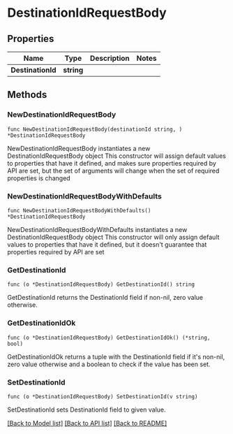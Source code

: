 # DestinationIdRequestBody

## Properties

Name | Type | Description | Notes
------------ | ------------- | ------------- | -------------
**DestinationId** | **string** |  | 

## Methods

### NewDestinationIdRequestBody

`func NewDestinationIdRequestBody(destinationId string, ) *DestinationIdRequestBody`

NewDestinationIdRequestBody instantiates a new DestinationIdRequestBody object
This constructor will assign default values to properties that have it defined,
and makes sure properties required by API are set, but the set of arguments
will change when the set of required properties is changed

### NewDestinationIdRequestBodyWithDefaults

`func NewDestinationIdRequestBodyWithDefaults() *DestinationIdRequestBody`

NewDestinationIdRequestBodyWithDefaults instantiates a new DestinationIdRequestBody object
This constructor will only assign default values to properties that have it defined,
but it doesn't guarantee that properties required by API are set

### GetDestinationId

`func (o *DestinationIdRequestBody) GetDestinationId() string`

GetDestinationId returns the DestinationId field if non-nil, zero value otherwise.

### GetDestinationIdOk

`func (o *DestinationIdRequestBody) GetDestinationIdOk() (*string, bool)`

GetDestinationIdOk returns a tuple with the DestinationId field if it's non-nil, zero value otherwise
and a boolean to check if the value has been set.

### SetDestinationId

`func (o *DestinationIdRequestBody) SetDestinationId(v string)`

SetDestinationId sets DestinationId field to given value.



[[Back to Model list]](../README.md#documentation-for-models) [[Back to API list]](../README.md#documentation-for-api-endpoints) [[Back to README]](../README.md)


